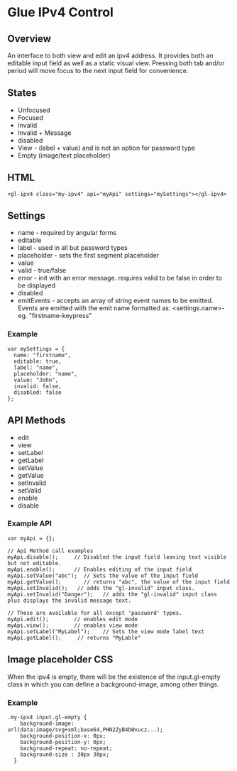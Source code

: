 # Glue IPv4 Control
## Overview
An interface to both view and edit an ipv4 address. It provides both an editable input field as well as a static visual view.
Pressing both tab and/or period will move focus to the next input field for convenience.

## States

* Unfocused
* Focused
* Invalid
* Invalid + Message
* disabled
* View  - (label + value) and is not an option for password type
* Empty (image/text placeholder)

## HTML

    <gl-ipv4 class="my-ipv4" api="myApi" settings="mySettings"></gl-ipv4>

## Settings

* name - required by angular forms
* editable
* label - used in all but password types
* placeholder - sets the first segment placeholder
* value
* valid - true/false
* error - init with an error message. requires valid to be false in order to be displayed
* disabled
* emitEvents - accepts an array of string event names to be emitted. 
  Events are emitted with the emit name formatted as: <settings.name>-<eventanme>  eg. "firstname-keypress"


### Example 

    var mySettings = {
      name: "firstname",
      editable: true,
      label: "name",
      placeholder: "name",
      value: "John",
      invalid: false,
      disabled: false
    };

## API Methods

* edit 
* view
* setLabel
* getLabel
* setValue
* getValue
* setInvalid
* setValid
* enable
* disable

### Example API

    var myApi = {};
    
    // Api Method call examples
    myApi.disable();     // Disabled the input field leaving text visible but not editable.
    myApi.enable();      // Enables editing of the input field
    myApi.setValue("abc");  // Sets the value of the input field
    myApi.getValue();       // returns "abc", the value of the input field
    myApi.setInvalid();   // adds the "gl-invalid" input class.
    myApi.setInvalid("Danger");   // adds the "gl-invalid" input class plus displays the invalid message text.

    // These are available for all except 'password' types.
    myApi.edit();        // enables edit mode
    myApi.view();        // enables view mode
    myApi.setLabel("MyLabel");    // Sets the view mode label text
    myApi.getLabel();     // returns "MyLable"

    
## Image placeholder CSS
When the ipv4 is empty, there will be the existence of the input.gl-empty class in which you can define a background-image, among other things.

### Example

    .my-ipv4 input.gl-empty {
        background-image: url(data:image/svg+xml;base64,PHN2ZyB4bWxucz...);
        background-position-x: 0px;
        background-position-y: 0px;
        background-repeat: no-repeat;
        background-size : 30px 30px;
      }
